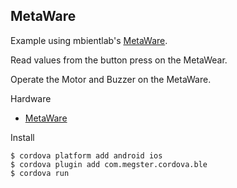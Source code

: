 ## MetaWare

Example using mbientlab's [MetaWare](http://mbientlab.com/product/).

Read values from the button press on the MetaWear.

Operate the Motor and Buzzer on the MetaWare.

Hardware

 * [MetaWare](http://mbientlab.com/product/)

Install

    $ cordova platform add android ios
    $ cordova plugin add com.megster.cordova.ble
    $ cordova run

